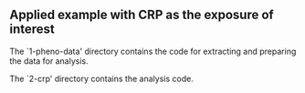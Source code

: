 
## Applied example with CRP as the exposure of interest

The `1-pheno-data' directory contains the code for extracting and preparing the data for analysis.

The `2-crp' directory contains the analysis code.

